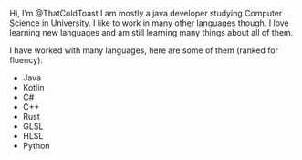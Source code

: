 Hi, I’m @ThatColdToast
I am mostly a java developer studying Computer Science in University. I like to work in many other languages though. I love learning new languages and am still learning many things about all of them.

I have worked with many languages, here are some of them (ranked for fluency):
- Java
- Kotlin
- C#
- C++
- Rust
- GLSL
- HLSL
- Python

<!---
ThatColdToast/ThatColdToast is a ✨ special ✨ repository because its `README.md` (this file) appears on your GitHub profile.
You can click the Preview link to take a look at your changes.
--->
